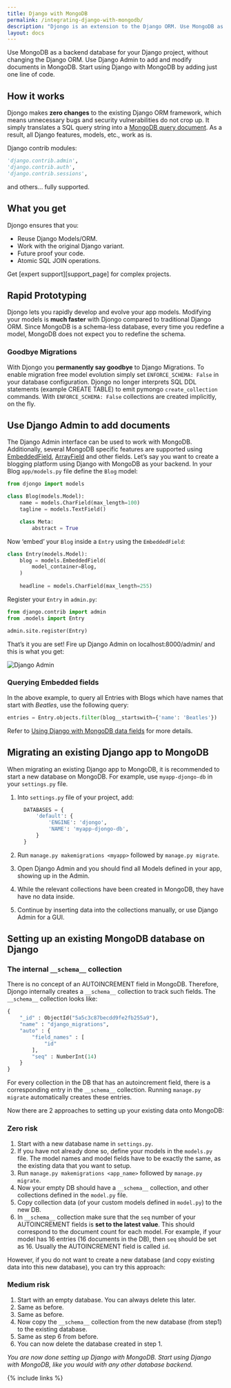 ```yaml
---
title: Django with MongoDB
permalink: /integrating-django-with-mongodb/
description: "Djongo is an extension to the Django ORM. Use MongoDB as the backend for your Django project, without changing the Django ORM. Use Django Admin to directly add and modify documents stored in MongoDB. Use other contrib modules such as Auth and Sessions without any changes. Start using Django with MongoDB by adding just one line of code"
layout: docs
---
```


Use MongoDB as a backend database for your Django project, without changing the Django ORM. Use Django Admin to add and modify documents in MongoDB. Start using Django with MongoDB by adding just one line of code. 


## How it works
Djongo makes **zero changes** to the existing Django ORM framework, which means unnecessary bugs and security vulnerabilities do not crop up. It simply translates a SQL query string into a [MongoDB query document](https://docs.mongodb.com/manual/tutorial/query-documents/). As a result, all Django features, models, etc., work as is.
  
Django contrib modules: 

```python
'django.contrib.admin',
'django.contrib.auth',    
'django.contrib.sessions',
```
and others... fully supported.
  
## What you get
Djongo ensures that you:

 * Reuse Django Models/ORM.
 * Work with the original Django variant.
 * Future proof your code.
 * Atomic SQL JOIN operations.
 
Get [expert support][support_page] for complex projects.

## Rapid Prototyping
Djongo lets you rapidly develop and evolve your app models. Modifying your models is **much faster** with Djongo compared to traditional Django ORM. Since MongoDB is a schema-less database, every time you redefine a model, MongoDB does not expect you to redefine the schema. 

### Goodbye Migrations
With Djongo you **permanently  say goodbye** to Django Migrations. To enable migration free model evolution simply set `ENFORCE_SCHEMA: False` in your database configuration. Djongo no longer interprets SQL DDL statements (example CREATE TABLE) to emit pymongo `create_collection` commands. With `ENFORCE_SCHEMA: False` collections are created implicitly, on the fly.

## Use Django Admin to add documents

The Django Admin interface can be used to work with MongoDB. Additionally, several MongoDB specific features are supported using [EmbeddedField](/using-django-with-mongodb-data-fields/), [ArrayField](/using-django-with-mongodb-array-field/) and other fields. Let’s say you want to create a blogging platform using Django with MongoDB as your backend. In your Blog `app/models.py` file define the `Blog` model:

```python
from djongo import models

class Blog(models.Model):
    name = models.CharField(max_length=100)
    tagline = models.TextField()

    class Meta:
        abstract = True
```

Now ‘embed’ your `Blog` inside a `Entry` using the `EmbeddedField`:

```python
class Entry(models.Model):
    blog = models.EmbeddedField(
        model_container=Blog,
    )
    
    headline = models.CharField(max_length=255)
```

Register your `Entry` in `admin.py`:

```python
from django.contrib import admin
from .models import Entry

admin.site.register(Entry)
```

That’s it you are set! Fire up Django Admin on localhost:8000/admin/ and this is what you get:


![Django Admin](/assets/images/admin.png)


### Querying Embedded fields

In the above example, to query all Entries with Blogs which have names that start with *Beatles*, use the following query:

```python
entries = Entry.objects.filter(blog__startswith={'name': 'Beatles'})
```

Refer to [Using Django with MongoDB data fields](/using-django-with-mongodb-data-fields/) for more details.

## Migrating an existing Django app to MongoDB

When migrating an existing Django app to MongoDB,  it is recommended to start a new database on MongoDB. For example, use `myapp-djongo-db` in your `settings.py` file. 

1. Into `settings.py` file of your project, add:

    ```python
      DATABASES = {
          'default': {
              'ENGINE': 'djongo',
              'NAME': 'myapp-djongo-db',
          }
      }
    ```
  
2. Run `manage.py makemigrations <myapp>` followed by `manage.py migrate`.
3. Open Django Admin and you should find all Models defined in your app, showing up in the Admin.
4. While the relevant collections have been created in MongoDB, they have have no data inside.
5. Continue by inserting data into the collections manually, or use Django Admin for a GUI. 

## Setting up an existing MongoDB database on Django

### The internal `__schema__` collection

There is no concept of an AUTOINCREMENT field in MongoDB. Therefore, Djongo internally creates a `__schema__` collection to track such fields. The `__schema__` collection looks like:

```python
{ 
    "_id" : ObjectId("5a5c3c87becdd9fe2fb255a9"), 
    "name" : "django_migrations", 
    "auto" : {
        "field_names" : [
            "id"
        ], 
        "seq" : NumberInt(14)
    }
}
```
For every collection in the DB that has an autoincrement field, there is a corresponding entry in the `__schema__` collection. Running `manage.py migrate` automatically creates these entries. 

Now there are 2 approaches to setting up your existing data onto MongoDB:

### Zero risk

1. Start with a new database name in `settings.py`.
2. If you have not already done so, define your models in the `models.py` file. The model names and model fields have to be exactly the same, as the existing data that you want to setup.
3. Run `manage.py makemigrations <app_name>` followed by `manage.py migrate`. 
4. Now your empty DB should have a `__schema__` collection, and other collections defined in the `model.py` file.
5. Copy collection data (of your custom models defined in `model.py`) to the new DB.
6. In `__schema__` collection make sure that the `seq` number of your AUTOINCREMENT fields is **set to the latest value**. This should correspond to the document count for each model. For example, if your model has 16 entries (16 documents in the DB), then `seq` should be set as 16. Usually the AUTOINCREMENT field is called `id`.

However, if you do not want to create a new database (and copy existing data into this new database), you can try this approach:

### Medium risk

1. Start with an empty database. You can always delete this later.
2. Same as before.
3. Same as before.
4. Now copy the `__schema__` collection from the new database (from step1) to the existing database.
5. Same as step 6 from before.
6. You can now delete the database created in step 1.

*You are now done setting up Django with MongoDB. Start using Django with MongoDB, like you would with any other database backend.*

{% include links %}
